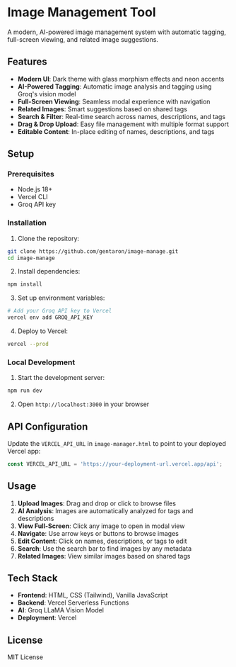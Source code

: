 # Image Management Tool

A modern, AI-powered image management system with automatic tagging, full-screen viewing, and related image suggestions.

## Features

- **Modern UI**: Dark theme with glass morphism effects and neon accents
- **AI-Powered Tagging**: Automatic image analysis and tagging using Groq's vision model
- **Full-Screen Viewing**: Seamless modal experience with navigation
- **Related Images**: Smart suggestions based on shared tags
- **Search & Filter**: Real-time search across names, descriptions, and tags
- **Drag & Drop Upload**: Easy file management with multiple format support
- **Editable Content**: In-place editing of names, descriptions, and tags

## Setup

### Prerequisites

- Node.js 18+
- Vercel CLI
- Groq API key

### Installation

1. Clone the repository:
```bash
git clone https://github.com/gentaron/image-manage.git
cd image-manage
```

2. Install dependencies:
```bash
npm install
```

3. Set up environment variables:
```bash
# Add your Groq API key to Vercel
vercel env add GROQ_API_KEY
```

4. Deploy to Vercel:
```bash
vercel --prod
```

### Local Development

1. Start the development server:
```bash
npm run dev
```

2. Open `http://localhost:3000` in your browser

## API Configuration

Update the `VERCEL_API_URL` in `image-manager.html` to point to your deployed Vercel app:

```javascript
const VERCEL_API_URL = 'https://your-deployment-url.vercel.app/api';
```

## Usage

1. **Upload Images**: Drag and drop or click to browse files
2. **AI Analysis**: Images are automatically analyzed for tags and descriptions
3. **View Full-Screen**: Click any image to open in modal view
4. **Navigate**: Use arrow keys or buttons to browse images
5. **Edit Content**: Click on names, descriptions, or tags to edit
6. **Search**: Use the search bar to find images by any metadata
7. **Related Images**: View similar images based on shared tags

## Tech Stack

- **Frontend**: HTML, CSS (Tailwind), Vanilla JavaScript
- **Backend**: Vercel Serverless Functions
- **AI**: Groq LLaMA Vision Model
- **Deployment**: Vercel

## License

MIT License